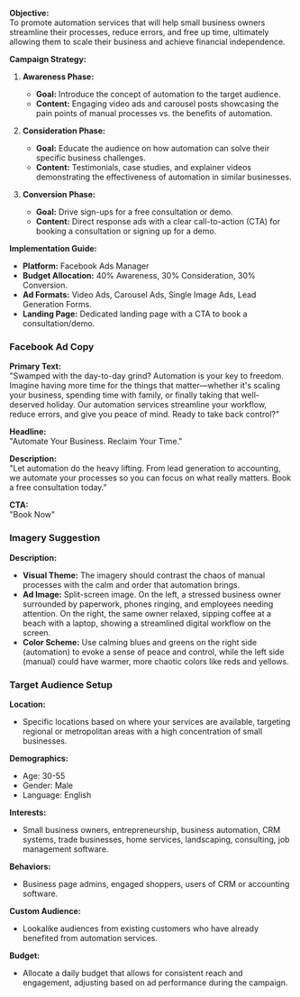 **Objective:**  
To promote automation services that will help small business owners streamline their processes, reduce errors, and free up time, ultimately allowing them to scale their business and achieve financial independence.

**Campaign Strategy:**  
1. **Awareness Phase:**  
   - **Goal:** Introduce the concept of automation to the target audience.  
   - **Content:** Engaging video ads and carousel posts showcasing the pain points of manual processes vs. the benefits of automation.  

2. **Consideration Phase:**  
   - **Goal:** Educate the audience on how automation can solve their specific business challenges.  
   - **Content:** Testimonials, case studies, and explainer videos demonstrating the effectiveness of automation in similar businesses.

3. **Conversion Phase:**  
   - **Goal:** Drive sign-ups for a free consultation or demo.  
   - **Content:** Direct response ads with a clear call-to-action (CTA) for booking a consultation or signing up for a demo.

**Implementation Guide:**  
- **Platform:** Facebook Ads Manager
- **Budget Allocation:** 40% Awareness, 30% Consideration, 30% Conversion.
- **Ad Formats:** Video Ads, Carousel Ads, Single Image Ads, Lead Generation Forms.
- **Landing Page:** Dedicated landing page with a CTA to book a consultation/demo.

### Facebook Ad Copy

**Primary Text:**  
"Swamped with the day-to-day grind? Automation is your key to freedom. Imagine having more time for the things that matter—whether it's scaling your business, spending time with family, or finally taking that well-deserved holiday. Our automation services streamline your workflow, reduce errors, and give you peace of mind. Ready to take back control?"

**Headline:**  
"Automate Your Business. Reclaim Your Time."

**Description:**  
"Let automation do the heavy lifting. From lead generation to accounting, we automate your processes so you can focus on what really matters. Book a free consultation today."

**CTA:**  
"Book Now"

### Imagery Suggestion

**Description:**  
- **Visual Theme:** The imagery should contrast the chaos of manual processes with the calm and order that automation brings. 
- **Ad Image:** Split-screen image. On the left, a stressed business owner surrounded by paperwork, phones ringing, and employees needing attention. On the right, the same owner relaxed, sipping coffee at a beach with a laptop, showing a streamlined digital workflow on the screen. 
- **Color Scheme:** Use calming blues and greens on the right side (automation) to evoke a sense of peace and control, while the left side (manual) could have warmer, more chaotic colors like reds and yellows.

### Target Audience Setup

**Location:**  
- Specific locations based on where your services are available, targeting regional or metropolitan areas with a high concentration of small businesses.

**Demographics:**  
- Age: 30-55
- Gender: Male
- Language: English

**Interests:**  
- Small business owners, entrepreneurship, business automation, CRM systems, trade businesses, home services, landscaping, consulting, job management software.

**Behaviors:**  
- Business page admins, engaged shoppers, users of CRM or accounting software.

**Custom Audience:**  
- Lookalike audiences from existing customers who have already benefited from automation services.

**Budget:**  
- Allocate a daily budget that allows for consistent reach and engagement, adjusting based on ad performance during the campaign.